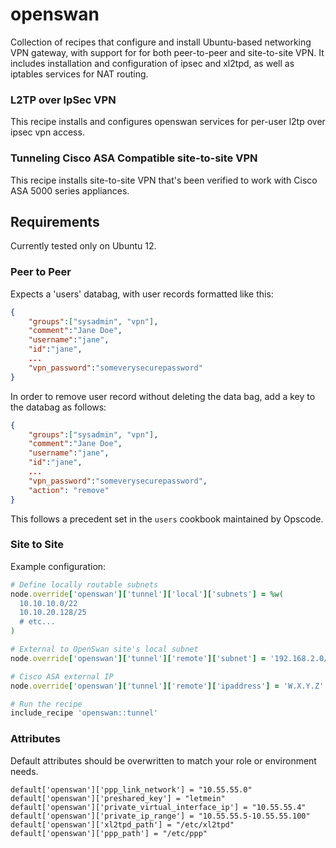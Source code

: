 openswan
========

Collection of recipes that configure and install Ubuntu-based networking VPN gateway, with support for for both peer-to-peer and site-to-site VPN. It includes installation and configuration of ipsec and xl2tpd, as well as iptables services for NAT routing.

### L2TP over IpSec VPN

This recipe installs and configures openswan services for per-user l2tp over ipsec vpn access. 

### Tunneling Cisco ASA Compatible site-to-site VPN

This recipe installs site-to-site VPN that's been verified to work with Cisco ASA 5000 series appliances. 

## Requirements

Currently tested only on Ubuntu 12.

### Peer to Peer

Expects a 'users' databag, with user records formatted like this:

```json
{
    "groups":["sysadmin", "vpn"],
    "comment":"Jane Doe",
    "username":"jane",
    "id":"jane",
    ...
    "vpn_password":"someverysecurepassword"
}
```

In order to remove user record without deleting the data bag, add a key to the databag as follows:

```json
{
    "groups":["sysadmin", "vpn"],
    "comment":"Jane Doe",
    "username":"jane",
    "id":"jane",
    ...
    "vpn_password":"someverysecurepassword",
    "action": "remove"
}
```

This follows a precedent set in the `users` cookbook maintained by Opscode.

### Site to Site

Example configuration:

```ruby
# Define locally routable subnets
node.override['openswan']['tunnel']['local']['subnets'] = %w(
  10.10.10.0/22
  10.10.20.128/25
  # etc...
)

# External to OpenSwan site's local subnet
node.override['openswan']['tunnel']['remote']['subnet'] = '192.168.2.0/23'

# Cisco ASA external IP
node.override['openswan']['tunnel']['remote']['ipaddress'] = 'W.X.Y.Z' 

# Run the recipe
include_recipe 'openswan::tunnel'
```

### Attributes

Default attributes should be overwritten to match your role or environment needs.

    default['openswan']['ppp_link_network'] = "10.55.55.0"
    default['openswan']['preshared_key'] = "letmein"
    default['openswan']['private_virtual_interface_ip'] = "10.55.55.4"
    default['openswan']['private_ip_range'] = "10.55.55.5-10.55.55.100"
    default['openswan']['xl2tpd_path'] = "/etc/xl2tpd"
    default['openswan']['ppp_path'] = "/etc/ppp"

